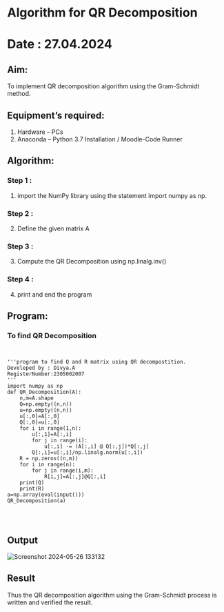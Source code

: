 # Algorithm for QR Decomposition
# Date : 27.04.2024
## Aim:
To implement QR decomposition algorithm using the Gram-Schmidt method.
## Equipment’s required:
1.	Hardware – PCs
2.	Anaconda – Python 3.7 Installation / Moodle-Code Runner
## Algorithm:
### Step 1 :
1. import the NumPy library using the statement import numpy as np.
### Step 2 :
2. Define the given matrix A
### Step 3 :
3. Compute the QR Decomposition using np.linalg.inv()
### Step 4 :
4. print and end the program



## Program:
### To find QR Decomposition
```


'''program to find Q and R matrix using QR decompostition.
Develeped by : Divya.A
RegisterNumber:2305002007
'''
import numpy as np
def QR_Decomposition(A):
    n,m=A.shape
    Q=np.empty((n,n))
    u=np.empty((n,n))
    u[:,0]=A[:,0]
    Q[:,0]=u[:,0]
    for i in range(1,n):
        u[:,1]=A[:,i]
        for j in range(i):
            u[:,i] -= (A[:,i] @ Q[:,j])*Q[:,j]
        Q[:,i]=u[:,i]/np.linalg.norm(u[:,i])
    R = np.zeros((n,m))
    for i in range(n):
        for j in range(i,m):
            R[i,j]=A[:,j]@Q[:,i]
    print(Q)
    print(R)
a=np.array(eval(input()))
QR_Decomposition(a)




```

## Output

![Screenshot 2024-05-26 133132](https://github.com/divyaanbu-143/QRdecomposition/assets/155506447/c1b8a042-dba2-4b33-8c26-18b839e44f27)




## Result
Thus the QR decomposition algorithm using the Gram-Schmidt process is written and verified the result.

